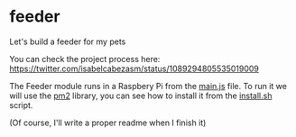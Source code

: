 # feeder
Let's build a feeder for my pets

You can check the project process here:
https://twitter.com/isabelcabezasm/status/1089294805535019009

The Feeder module runs in a Raspbery Pi from the [main.js](iot/main.js) file. To run it we will use the [pm2](https://pm2.io) library, you can see how to install it from the [install.sh](iot/install.sh) script.


(Of course, I'll write a proper readme when I finish it)
